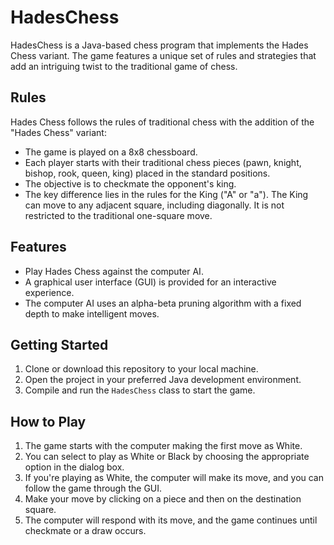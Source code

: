 # HadesChess

HadesChess is a Java-based chess program that implements the Hades Chess variant. The game features a unique set of
rules and strategies that add an intriguing twist to the traditional game of chess.

## Rules

Hades Chess follows the rules of traditional chess with the addition of the "Hades Chess" variant:

- The game is played on a 8x8 chessboard.
- Each player starts with their traditional chess pieces (pawn, knight, bishop, rook, queen, king) placed in the
  standard positions.
- The objective is to checkmate the opponent's king.
- The key difference lies in the rules for the King ("A" or "a"). The King can move to any adjacent square, including
  diagonally. It is not restricted to the traditional one-square move.

## Features

- Play Hades Chess against the computer AI.
- A graphical user interface (GUI) is provided for an interactive experience.
- The computer AI uses an alpha-beta pruning algorithm with a fixed depth to make intelligent moves.

## Getting Started

1. Clone or download this repository to your local machine.
2. Open the project in your preferred Java development environment.
3. Compile and run the `HadesChess` class to start the game.

## How to Play

1. The game starts with the computer making the first move as White.
2. You can select to play as White or Black by choosing the appropriate option in the dialog box.
3. If you're playing as White, the computer will make its move, and you can follow the game through the GUI.
4. Make your move by clicking on a piece and then on the destination square.
5. The computer will respond with its move, and the game continues until checkmate or a draw occurs.
